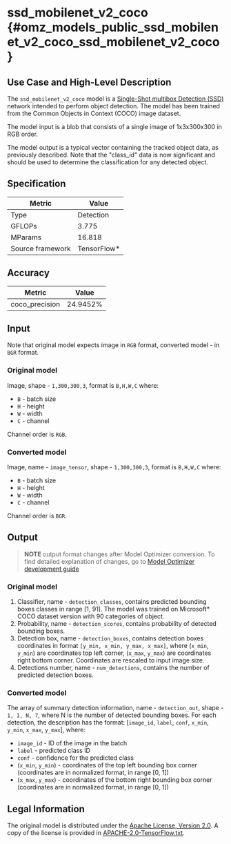 # ssd_mobilenet_v2_coco {#omz_models_public_ssd_mobilenet_v2_coco_ssd_mobilenet_v2_coco}

## Use Case and High-Level Description

The `ssd_mobilenet_v2_coco` model is a [Single-Shot multibox Detection (SSD)](https://arxiv.org/abs/1801.04381) network intended to perform object detection. The model has been trained from the Common Objects in Context (COCO) image dataset.

The model input is a blob that consists of a single image of 1x3x300x300 in RGB order.

The model output is a typical vector containing the tracked object data, as previously described. Note that the "class_id" data is now significant and should be used to determine the classification for any detected object.

## Specification

| Metric            | Value         |
|-------------------|---------------|
| Type              | Detection     |
| GFLOPs            | 3.775         |
| MParams           | 16.818        |
| Source framework  | TensorFlow\*    |

## Accuracy

| Metric | Value |
| ------ | ----- |
| coco_precision | 24.9452%|

## Input

Note that original model expects image in `RGB` format, converted model - in `BGR` format.

### Original model

Image, shape - `1,300,300,3`, format is `B,H,W,C` where:

- `B` - batch size
- `H` - height
- `W` - width
- `C` - channel

Channel order is `RGB`.

### Converted model

Image, name - `image_tensor`, shape - `1,300,300,3`, format is `B,H,W,C` where:

- `B` - batch size
- `H` - height
- `W` - width
- `C` - channel

Channel order is `BGR`.

## Output

> **NOTE** output format changes after Model Optimizer conversion. To find detailed explanation of changes, go to [Model Optimizer development guide](https://docs.openvinotoolkit.org/latest/_docs_MO_DG_prepare_model_convert_model_tf_specific_Convert_Object_Detection_API_Models.html)

### Original model

1. Classifier, name - `detection_classes`, contains predicted bounding boxes classes in range [1, 91]. The model was trained on Microsoft\* COCO dataset version with 90 categories of object.
2. Probability, name - `detection_scores`, contains probability of detected bounding boxes.
3. Detection box, name - `detection_boxes`, contains detection boxes coordinates in format `[y_min, x_min, y_max, x_max]`, where (`x_min`, `y_min`)  are coordinates top left corner, (`x_max`, `y_max`) are coordinates right bottom corner. Coordinates are rescaled to input image size.
4. Detections number, name - `num_detections`, contains the number of predicted detection boxes.


### Converted model

The array of summary detection information, name - `detection_out`,  shape - `1, 1, N, 7`, where N is the number of detected bounding boxes. For each detection, the description has the format:
[`image_id`, `label`, `conf`, `x_min`, `y_min`, `x_max`, `y_max`], where:

- `image_id` - ID of the image in the batch
- `label` - predicted class ID
- `conf` - confidence for the predicted class
- (`x_min`, `y_min`) - coordinates of the top left bounding box corner (coordinates are in normalized format, in range [0, 1])
- (`x_max`, `y_max`) - coordinates of the bottom right bounding box corner  (coordinates are in normalized format, in range [0, 1])

## Legal Information

The original model is distributed under the
[Apache License, Version 2.0](https://raw.githubusercontent.com/tensorflow/models/master/LICENSE).
A copy of the license is provided in [APACHE-2.0-TensorFlow.txt](../licenses/APACHE-2.0-TensorFlow.txt).
